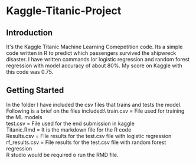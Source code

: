 # Kaggle-Titanic-Project
## Introduction
It's the Kaggle Titanic Machine Learning Comepetition code. Its a simple code written in R to predict which passengers survived the shipwreck disaster. I have written commands lor logistic regression and random forest regression with model accuracy of about 80%. My score on Kaggle with this code was 0.75. 
## Getting Started
In the folder I have included the csv files that trains and tests the model. Following is a brief on the files included:\ 
train.csv = File used for training the ML models\
test.csv = File used for the end submission in kaggle\
Titanic.Rmd = It is the markdown file for the R code\
Results.csv = File results for the test.csv file with logistic regression\
rf_results.csv = File results for the test.csv file with random forest regression\
R studio would be required o run the RMD file. 
